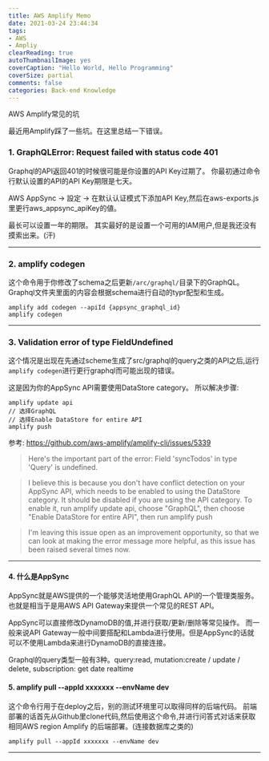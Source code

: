 ```yaml
---
title: AWS Amplify Memo
date: 2021-03-24 23:44:34
tags:
- AWS
- Ampliy
clearReading: true
autoThumbnailImage: yes
coverCaption: "Hello World, Hello Programming"
coverSize: partial
comments: false
categories: Back-end Knowledge
---
```

AWS Amplify常见的坑
<!--more-->
最近用Amplify踩了一些坑。在这里总结一下错误。

### 1. GraphQLError: Request failed with status code 401
Graphql的API返回401的时候很可能是你设置的API Key过期了。
你最初通过命令行默认设置的API的API Key期限是七天。

AWS AppSync -> 設定 -> 在默认认证模式下添加API Key,然后在aws-exports.js 里更行aws_appsync_apiKey的値。

最长可以设置一年的期限。
其实最好的是设置一个可用的IAM用户,但是我还没有摸索出来。(汗)

***

### 2. amplify codegen
这个命令用于你修改了schema之后更新`/arc/graphql/`目录下的GraphQL。
Graphql文件夹里面的内容会根据schema进行自动的typr配型和生成。
```
amplify add codegen --apiId {appsync_graphql_id}
amplify codegen
```
***

### 3. Validation error of type FieldUndefined
这个情况是出现在先通过scheme生成了src/graphql的query之类的API之后,运行`amplify codegen`进行更行graphql而可能出现的错误。

这是因为你的AppSync API需要使用DataStore category。
所以解决步骤:
```
amplify update api
// 选择GraphQL
// 选择Enable DataStore for entire API
amplify push
```
参考:
https://github.com/aws-amplify/amplify-cli/issues/5339
> Here's the important part of the error: Field 'syncTodos' in type 'Query' is undefined.

> I believe this is because you don't have conflict detection on your AppSync API, which needs to be enabled to using the DataStore category. It should be disabled if you are using the API category. To enable it, run amplify update api, choose "GraphQL", then choose "Enable DataStore for entire API", then run amplify push

> I'm leaving this issue open as an improvement opportunity, so that we can look at making the error message more helpful, as this issue has been raised several times now.

***

#### 4. 什么是AppSync
AppSync就是AWS提供的一个能够灵活地使用GraphQL API的一个管理类服务。
也就是相当于是用AWS API Gateway来提供一个常见的REST API。

AppSync可以直接修改DynamoDB的值,并进行获取/更新/删除等常见操作。
而一般来说API Gateway一般中间要搭配和Lambda进行使用。但是AppSync的话就可以不使用Lambda来进行DynamoDB的直接连接。

Graphql的query类型一般有3种。query:read, mutation:create / update / delete, subscription: get date realtime

#### 5. amplify pull --appId xxxxxxx --envName dev
这个命令行用于在deploy之后，别的测试环境里可以取得同样的后端代码。
前端部署的话首先从Github里clone代码,然后使用这个命令,并进行问答式对话来获取相同AWS region Amplify 的后端部署。(连接数据库之类的)

```
amplify pull --appId xxxxxxx --envName dev
```
***